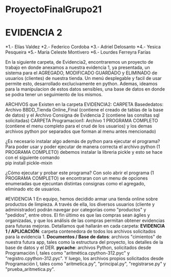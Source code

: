 # ProyectoFinalGrupo21
# EVIDENCIA 2 
*1.- Elías Valdez
*2.- Federico Cordoba
*3.- Adriel Delosanto
*4.- Yesica Pesqueira
*5.- María Celeste Montivero
*6.- Lourdes Ferreyra Farías

En la siguiente carpeta, de Evidencia2, encontraremos un proyecto de trabajo en donde anexamos a nuestra evidencia 1, ya presentada, un sistema para el AGREGADO, MODIFICADO GUARDADO y ELIMINADO de usuarios (clientes) de nuestra tienda. 
Un menú desplegable y facil de usar permite esto, desarrollado exclucivamente en python. Ademas, ideamos para la manipulacion de estos datos sensibles, una base de datos en donde se podra tener un seguimiento de los mismos.

ARCHIVOS que Existen en la carpeta EVIDENCIA2:
CARPETA Basededatos: Archivo BBDD_Tienda Online_Final (contiene el creado de tablas de la base de datos) y el Archivo Consigna de Evidencia 2 (contiene las consltas sql solicitadas)
CARPETA Programacion1: Archivo 1 PROGRAMA COMPLETO (contiene el menu completo para el crud de los usuarios) y los demas archivos python por separados que forman al menu antes mencionado)

¿Es necesario instalar algo además de python para ejecutar el programa?
Para poder usar y poder ejecutar de manera correcta el archivo python (1 PROGRAMA COMPLETO) debemos instalar la libreria pickle y esto se hace con el siguiente comando  
pip install pickle-mixin


¿Cómo ejecutar y probar este programa?
Con solo abrir el programa (1 PROGRAMA COMPLETO) se encontraran con un menu de opciones enumeradas que ejecuntan distintas consignas como el agregado, eliminado etc de usuarios.












#EVIDENCIA 1
En equipo, hemos decidido armar una tienda online sobre productos de limpieza. A través de ella, los diversos usuarios (cliente y administrador) podrán navegar por categorías como "productos" y "pedidos", entre otros.
El fin último es que las compras sean ágiles y organizadas, y que los análisis de las compras permitan obtener evidencias para futuras mejoras.
Detallamos qué hallarán en cada carpeta:
**EVIDENCIA 1 / APLICACIÓN**: carpeta contenedora de todos los archivos solicitados para la evidencia 1.
**Documentos / Base de datos**: archivos "cimientos" de nuestra futura app, tales como la estructura del proyecto, los detalles de la base de datos y el DER.
**__pycache__**: archivos Python, solicitados desde Programación I, tales como "aritmética.cpython-312.pyc" y "registro.cpython-312.pyc".
Y luego, los archivos propios solicitados desde Programación I, tales como "aritmetica.py", "principal.py", "registrarse.py" y "prueba_aritmetica.py".

